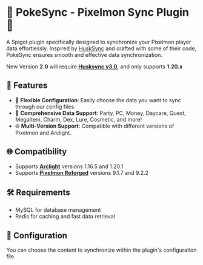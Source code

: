 # 🌟 PokeSync - Pixelmon Sync Plugin 🌟

A Spigot plugin specifically designed to synchronize your Pixelmon player data effortlessly. Inspired by [HuskSync](https://github.com/WiIIiam278/HuskSync) and crafted with some of their code, PokeSync ensures smooth and effective data synchronization.

New Version **2.0** will require **[Husksync v3.0](https://www.spigotmc.org/resources/husksync-1-16-1-20-synchronize-player-inventories-data-cross-server.97144/)**, and only supports **1.20.x**

## 🚀 Features
- 🎯 **Flexible Configuration**: Easily choose the data you want to sync through our config files.
- 💎 **Comprehensive Data Support**: Party, PC, Money, Daycare, Quest, MegaItem, Charm, Dex, Lure, Cosmetic, and more!
- 🌐 **Multi-Version Support**: Compatible with different versions of Pixelmon and Arclight.

## 🌐 Compatibility
- Supports [**Arclight**](https://github.com/IzzelAliz/Arclight) versions 1.16.5 and 1.20.1
- Supports [**Pixelmon Reforged**](https://reforged.gg/) versions 9.1.7 and 9.2.2

## 🛠 Requirements
- MySQL for database management
- Redis for caching and fast data retrieval

## 📝 Configuration
You can choose the content to synchronize within the plugin's configuration file.
